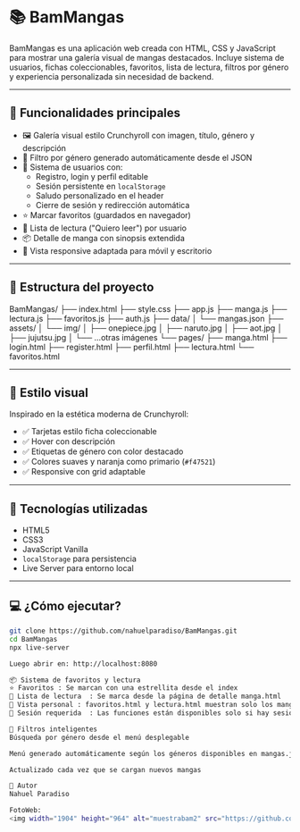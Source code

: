 # 📚 BamMangas

BamMangas es una aplicación web creada con HTML, CSS y JavaScript para mostrar una galería visual de mangas destacados. Incluye sistema de usuarios, fichas coleccionables, favoritos, lista de lectura, filtros por género y experiencia personalizada sin necesidad de backend.

---

## 🚀 Funcionalidades principales

- 🖼️ Galería visual estilo Crunchyroll con imagen, título, género y descripción
- 🔎 Filtro por género generado automáticamente desde el JSON
- 🔐 Sistema de usuarios con:
  - Registro, login y perfil editable
  - Sesión persistente en `localStorage`
  - Saludo personalizado en el header
  - Cierre de sesión y redirección automática
- ⭐ Marcar favoritos (guardados en navegador)
- 📖 Lista de lectura ("Quiero leer") por usuario
- 📦 Detalle de manga con sinopsis extendida
- 🔁 Vista responsive adaptada para móvil y escritorio

---

## 🧱 Estructura del proyecto

BamMangas/ ├── index.html ├── style.css ├── app.js ├── manga.js ├── lectura.js ├── favoritos.js ├── auth.js ├── data/ │ └── mangas.json ├── assets/ │ └── img/ │ ├── onepiece.jpg │ ├── naruto.jpg │ ├── aot.jpg │ ├── jujutsu.jpg │ └── ...otras imágenes └── pages/ ├── manga.html ├── login.html ├── register.html ├── perfil.html ├── lectura.html └── favoritos.html


---

## 🎨 Estilo visual

Inspirado en la estética moderna de Crunchyroll:

- ✅ Tarjetas estilo ficha coleccionable
- ✅ Hover con descripción
- ✅ Etiquetas de género con color destacado
- ✅ Colores suaves y naranja como primario (`#f47521`)
- ✅ Responsive con grid adaptable

---

## 🧠 Tecnologías utilizadas

- HTML5
- CSS3
- JavaScript Vanilla
- `localStorage` para persistencia
- Live Server para entorno local

---

## 💻 ¿Cómo ejecutar?

```bash
git clone https://github.com/nahuelparadiso/BamMangas.git
cd BamMangas
npx live-server

Luego abrir en: http://localhost:8080

📦 Sistema de favoritos y lectura
⭐ Favoritos	: Se marcan con una estrellita desde el index
📖 Lista de lectura	: Se marca desde la página de detalle manga.html
📂 Vista personal : favoritos.html y lectura.html muestran solo los mangas marcados
🧑 Sesión requerida	: Las funciones están disponibles solo si hay sesión activa

📘 Filtros inteligentes
Búsqueda por género desde el menú desplegable

Menú generado automáticamente según los géneros disponibles en mangas.json

Actualizado cada vez que se cargan nuevos mangas

👤 Autor
Nahuel Paradiso

FotoWeb:
<img width="1904" height="964" alt="muestrabam2" src="https://github.com/user-attachments/assets/ae2e3dae-75b8-4a03-afce-e53ddafc4e71" />
